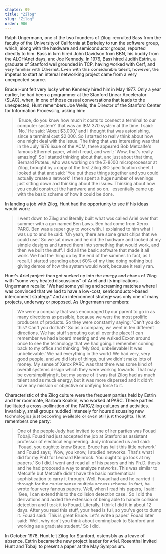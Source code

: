 ```yaml
---
chapter: 09
title: "Zilog"
slug: "Zilog"
order: 906
---
```


Ralph Ungermann, one of the two founders of Zilog, recruited Bass from the faculty of the University of California at Berkeley to run the software group, which, along with the hardware and semiconductor groups, reported directly to him. Bass in turn hired John Davidson from BBN, his buddy from the ALOHAnet days, and Joe Kennedy. In 1976, Bass hired Judith Estrin, a graduate of Stanford well grounded in TCP, having worked with Cerf, and very familiar with Ethernet. Even with this considerable talent, however, the impetus to start an internal networking project came from a very unexpected source.

Bruce Hunt felt very lucky when Kennedy hired him in May 1977. Only a year earlier, he had been a programmer at the Stanford Linear Accelerator (SLAC), when, in one of those casual conversations that leads to the unexpected, Hunt remembers Joe Wells, the Director of the Stanford Center for Information Processing, asking him:

>'Bruce, do you know how much it costs to connect a terminal to our computer system?' that was an IBM 370 system at the time. I said: 'No.' He said: 'About $3,000,' and I thought that was astonishing, since a terminal cost $2,000. So I started to really think about how one might deal with the issue. The thing that was interesting was that in the July 1976 issue of the ACM, there appeared Bob Metcalfe's famous Ethernet paper, which I read, and went: 'Wow, that's really amazing!' So I started thinking about that, and just about that time, Bernard Puteau, who was working on the Z-8000 microprocessor at Zilog, brought by a copy of the first Zilog SIO specification sheet. I looked at that and said: 'You put these things together and you could actually create a network' I then spent a huge number of evenings just sitting down and thinking about the issues. Thinking about how you could construct the hardware and so on. I essentially came up with the basic scheme of how it could be done.

In landing a job with Zilog, Hunt had the opportunity to see if his ideas would work:

>I went down to Zilog and literally built what was called Ariel over that summer with a guy named Ben Laws. Ben had come from Xerox PARC. Ben was a super guy to work with. I explained to him what I was up to and he said: 'Oh yeah, there are some great chips that we could use.' So we sat down and he did the hardware and looked at my simple designs and turned them into something that would work, and then we built the stuff. I did all the basic software that made it all work. We had the thing up by the end of the summer. In fact, as I recall, I started spending about 60% of my time doing nothing but giving demos of how the system would work, because it really ran.

Hunt's Ariel project then got sucked up into the energy and chaos of Zilog with "some very heated discussions" of Ariel and its implications. Ungermann recalls: "We had some yelling and screaming matches where I was convinced that we had to have a low-cost, semiconductor-based interconnect strategy." And an interconnect strategy was only one of many projects, underway or proposed. As Ungermann remembers:

>We were a company that was encouraged by our parent to go in as many directions as possible, because we were the most prolific producers of products. So they were constantly saying: 'Can't you do this? Can't you do that?' So as a company, we went in ten different directions. We had stuff sprouting out all over the place! I can remember we had a board meeting and we walked Exxon around once to see the technology that we had going. I remember coming back to my office and thinking: 'My God, unbelievable! It was unbelievable.' We had everything in the world. We had very, very good people, and we did lots of things, but we didn't make lots of money. My sense of Xerox PARC was that there was some kind of overall systems design which they were working towards. That may be oversimplifying it, but my sense of it was that Zilog had as much talent and as much energy, but it was more dispersed and it didn't have any mission or objective or unifying force to it.

Characteristic of the Zilog culture were the frequent parties held by Estrin and her roommate, Barbara Koalkin, who worked at PARC. These parties facilitated a cross-pollination of the PARC/Zilog cultures and activities. Invariably, small groups huddled intensely for hours discussing new technologies just becoming available or even still just thoughts. Hunt remembers one party:

>One of the people Judy had invited to one of her parties was Fouad Tobaji. Fouad had just accepted the job at Stanford as assistant professor of electrical engineering. Judy introduced us and said: 'Fouad, you ought to know Bruce. Bruce has built this little network' and Fouad says; 'Wow, you know, I studied networks. That's what I did for my PhD for Leonard Kleinrock. You ought to go look at my papers.' So I did. I went and read all of his papers and his Ph.D. thesis and he had proposed a way to analyze networks. This was similar to Metcalfe but Metcalfe didn't have the basic mathematical sophistication to carry it through. Well, Fouad had and he carried it through for the carrier sense multiple access scheme. In fact, he wrote four very famous papers. Well, when I read his papers, I said: 'Gee, I can extend this to the collision detection case.' So I did the derivations and added the extension of being able to handle collision detection and I took it to Fouad. Literally, I think I did it in about 12 days. After you read this stuff, your head is full, so you've got to dump it. Fouad said: 'This is great Bruce. Let's write a paper.' Fouad later said: 'Well, why don't you think about coming back to Stanford and working as a graduate student.' So I did.

In October 1978, Hunt left Zilog for Stanford, ostensibly as a leave of absence. Estrin became the new project leader for Ariel. Rosenthal invited Hunt and Tobaji to present a paper at the May Symposium.
